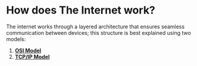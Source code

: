 # How does The Internet work?

The internet works through a layered architecture that ensures seamless communication between devices; this structure is best explained using two models:

1. [**OSI Model**](osi-model.md)
2. [**TCP/IP Model**](tcp-ip-model/)
